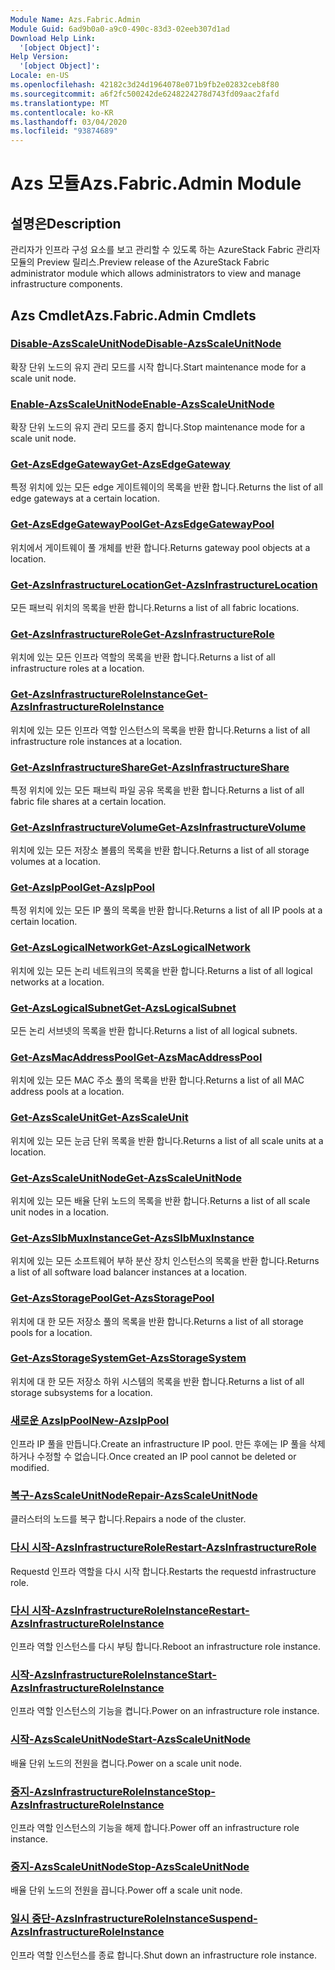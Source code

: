 ```yaml
---
Module Name: Azs.Fabric.Admin
Module Guid: 6ad9b0a0-a9c0-490c-83d3-02eeb307d1ad
Download Help Link:
  '[object Object]': 
Help Version:
  '[object Object]': 
Locale: en-US
ms.openlocfilehash: 42182c3d24d1964078e071b9fb2e02832ceb8f80
ms.sourcegitcommit: a6f2fc500242de6248224278d743fd09aac2fafd
ms.translationtype: MT
ms.contentlocale: ko-KR
ms.lasthandoff: 03/04/2020
ms.locfileid: "93874689"
---
```

# <span data-ttu-id="6fb45-101">Azs 모듈</span><span class="sxs-lookup"><span data-stu-id="6fb45-101">Azs.Fabric.Admin Module</span></span>
## <span data-ttu-id="6fb45-102">설명은</span><span class="sxs-lookup"><span data-stu-id="6fb45-102">Description</span></span>
<span data-ttu-id="6fb45-103">관리자가 인프라 구성 요소를 보고 관리할 수 있도록 하는 AzureStack Fabric 관리자 모듈의 Preview 릴리스.</span><span class="sxs-lookup"><span data-stu-id="6fb45-103">Preview release of the AzureStack Fabric administrator module which allows administrators to view and manage infrastructure components.</span></span>  
## <span data-ttu-id="6fb45-104">Azs Cmdlet</span><span class="sxs-lookup"><span data-stu-id="6fb45-104">Azs.Fabric.Admin Cmdlets</span></span>
### [<span data-ttu-id="6fb45-105">Disable-AzsScaleUnitNode</span><span class="sxs-lookup"><span data-stu-id="6fb45-105">Disable-AzsScaleUnitNode</span></span>](Disable-AzsScaleUnitNode.md)
<span data-ttu-id="6fb45-106">확장 단위 노드의 유지 관리 모드를 시작 합니다.</span><span class="sxs-lookup"><span data-stu-id="6fb45-106">Start maintenance mode for a scale unit node.</span></span>

### [<span data-ttu-id="6fb45-107">Enable-AzsScaleUnitNode</span><span class="sxs-lookup"><span data-stu-id="6fb45-107">Enable-AzsScaleUnitNode</span></span>](Enable-AzsScaleUnitNode.md)
<span data-ttu-id="6fb45-108">확장 단위 노드의 유지 관리 모드를 중지 합니다.</span><span class="sxs-lookup"><span data-stu-id="6fb45-108">Stop maintenance mode for a scale unit node.</span></span>

### [<span data-ttu-id="6fb45-109">Get-AzsEdgeGateway</span><span class="sxs-lookup"><span data-stu-id="6fb45-109">Get-AzsEdgeGateway</span></span>](Get-AzsEdgeGateway.md)
<span data-ttu-id="6fb45-110">특정 위치에 있는 모든 edge 게이트웨이의 목록을 반환 합니다.</span><span class="sxs-lookup"><span data-stu-id="6fb45-110">Returns the list of all edge gateways at a certain location.</span></span>

### [<span data-ttu-id="6fb45-111">Get-AzsEdgeGatewayPool</span><span class="sxs-lookup"><span data-stu-id="6fb45-111">Get-AzsEdgeGatewayPool</span></span>](Get-AzsEdgeGatewayPool.md)
<span data-ttu-id="6fb45-112">위치에서 게이트웨이 풀 개체를 반환 합니다.</span><span class="sxs-lookup"><span data-stu-id="6fb45-112">Returns gateway pool objects at a location.</span></span>

### [<span data-ttu-id="6fb45-113">Get-AzsInfrastructureLocation</span><span class="sxs-lookup"><span data-stu-id="6fb45-113">Get-AzsInfrastructureLocation</span></span>](Get-AzsInfrastructureLocation.md)
<span data-ttu-id="6fb45-114">모든 패브릭 위치의 목록을 반환 합니다.</span><span class="sxs-lookup"><span data-stu-id="6fb45-114">Returns a list of all fabric locations.</span></span>

### [<span data-ttu-id="6fb45-115">Get-AzsInfrastructureRole</span><span class="sxs-lookup"><span data-stu-id="6fb45-115">Get-AzsInfrastructureRole</span></span>](Get-AzsInfrastructureRole.md)
<span data-ttu-id="6fb45-116">위치에 있는 모든 인프라 역할의 목록을 반환 합니다.</span><span class="sxs-lookup"><span data-stu-id="6fb45-116">Returns a list of all infrastructure roles at a location.</span></span>

### [<span data-ttu-id="6fb45-117">Get-AzsInfrastructureRoleInstance</span><span class="sxs-lookup"><span data-stu-id="6fb45-117">Get-AzsInfrastructureRoleInstance</span></span>](Get-AzsInfrastructureRoleInstance.md)
<span data-ttu-id="6fb45-118">위치에 있는 모든 인프라 역할 인스턴스의 목록을 반환 합니다.</span><span class="sxs-lookup"><span data-stu-id="6fb45-118">Returns a list of all infrastructure role instances at a location.</span></span>

### [<span data-ttu-id="6fb45-119">Get-AzsInfrastructureShare</span><span class="sxs-lookup"><span data-stu-id="6fb45-119">Get-AzsInfrastructureShare</span></span>](Get-AzsInfrastructureShare.md)
<span data-ttu-id="6fb45-120">특정 위치에 있는 모든 패브릭 파일 공유 목록을 반환 합니다.</span><span class="sxs-lookup"><span data-stu-id="6fb45-120">Returns a list of all fabric file shares at a certain location.</span></span>

### [<span data-ttu-id="6fb45-121">Get-AzsInfrastructureVolume</span><span class="sxs-lookup"><span data-stu-id="6fb45-121">Get-AzsInfrastructureVolume</span></span>](Get-AzsInfrastructureVolume.md)
<span data-ttu-id="6fb45-122">위치에 있는 모든 저장소 볼륨의 목록을 반환 합니다.</span><span class="sxs-lookup"><span data-stu-id="6fb45-122">Returns a list of all storage volumes at a location.</span></span>

### [<span data-ttu-id="6fb45-123">Get-AzsIpPool</span><span class="sxs-lookup"><span data-stu-id="6fb45-123">Get-AzsIpPool</span></span>](Get-AzsIpPool.md)
<span data-ttu-id="6fb45-124">특정 위치에 있는 모든 IP 풀의 목록을 반환 합니다.</span><span class="sxs-lookup"><span data-stu-id="6fb45-124">Returns a list of all IP pools at a certain location.</span></span>

### [<span data-ttu-id="6fb45-125">Get-AzsLogicalNetwork</span><span class="sxs-lookup"><span data-stu-id="6fb45-125">Get-AzsLogicalNetwork</span></span>](Get-AzsLogicalNetwork.md)
<span data-ttu-id="6fb45-126">위치에 있는 모든 논리 네트워크의 목록을 반환 합니다.</span><span class="sxs-lookup"><span data-stu-id="6fb45-126">Returns a list of all logical networks at a location.</span></span>

### [<span data-ttu-id="6fb45-127">Get-AzsLogicalSubnet</span><span class="sxs-lookup"><span data-stu-id="6fb45-127">Get-AzsLogicalSubnet</span></span>](Get-AzsLogicalSubnet.md)
<span data-ttu-id="6fb45-128">모든 논리 서브넷의 목록을 반환 합니다.</span><span class="sxs-lookup"><span data-stu-id="6fb45-128">Returns a list of all logical subnets.</span></span>

### [<span data-ttu-id="6fb45-129">Get-AzsMacAddressPool</span><span class="sxs-lookup"><span data-stu-id="6fb45-129">Get-AzsMacAddressPool</span></span>](Get-AzsMacAddressPool.md)
<span data-ttu-id="6fb45-130">위치에 있는 모든 MAC 주소 풀의 목록을 반환 합니다.</span><span class="sxs-lookup"><span data-stu-id="6fb45-130">Returns a list of all MAC address pools at a location.</span></span>

### [<span data-ttu-id="6fb45-131">Get-AzsScaleUnit</span><span class="sxs-lookup"><span data-stu-id="6fb45-131">Get-AzsScaleUnit</span></span>](Get-AzsScaleUnit.md)
<span data-ttu-id="6fb45-132">위치에 있는 모든 눈금 단위 목록을 반환 합니다.</span><span class="sxs-lookup"><span data-stu-id="6fb45-132">Returns a list of all scale units at a location.</span></span>

### [<span data-ttu-id="6fb45-133">Get-AzsScaleUnitNode</span><span class="sxs-lookup"><span data-stu-id="6fb45-133">Get-AzsScaleUnitNode</span></span>](Get-AzsScaleUnitNode.md)
<span data-ttu-id="6fb45-134">위치에 있는 모든 배율 단위 노드의 목록을 반환 합니다.</span><span class="sxs-lookup"><span data-stu-id="6fb45-134">Returns a list of all scale unit nodes in a location.</span></span>

### [<span data-ttu-id="6fb45-135">Get-AzsSlbMuxInstance</span><span class="sxs-lookup"><span data-stu-id="6fb45-135">Get-AzsSlbMuxInstance</span></span>](Get-AzsSlbMuxInstance.md)
<span data-ttu-id="6fb45-136">위치에 있는 모든 소프트웨어 부하 분산 장치 인스턴스의 목록을 반환 합니다.</span><span class="sxs-lookup"><span data-stu-id="6fb45-136">Returns a list of all software load balancer instances at a location.</span></span>

### [<span data-ttu-id="6fb45-137">Get-AzsStoragePool</span><span class="sxs-lookup"><span data-stu-id="6fb45-137">Get-AzsStoragePool</span></span>](Get-AzsStoragePool.md)
<span data-ttu-id="6fb45-138">위치에 대 한 모든 저장소 풀의 목록을 반환 합니다.</span><span class="sxs-lookup"><span data-stu-id="6fb45-138">Returns a list of all storage pools for a location.</span></span>

### [<span data-ttu-id="6fb45-139">Get-AzsStorageSystem</span><span class="sxs-lookup"><span data-stu-id="6fb45-139">Get-AzsStorageSystem</span></span>](Get-AzsStorageSystem.md)
<span data-ttu-id="6fb45-140">위치에 대 한 모든 저장소 하위 시스템의 목록을 반환 합니다.</span><span class="sxs-lookup"><span data-stu-id="6fb45-140">Returns a list of all storage subsystems for a location.</span></span>

### [<span data-ttu-id="6fb45-141">새로운 AzsIpPool</span><span class="sxs-lookup"><span data-stu-id="6fb45-141">New-AzsIpPool</span></span>](New-AzsIpPool.md)
<span data-ttu-id="6fb45-142">인프라 IP 풀을 만듭니다.</span><span class="sxs-lookup"><span data-stu-id="6fb45-142">Create an infrastructure IP pool.</span></span> <span data-ttu-id="6fb45-143">만든 후에는 IP 풀을 삭제 하거나 수정할 수 없습니다.</span><span class="sxs-lookup"><span data-stu-id="6fb45-143">Once created an IP pool cannot be deleted or modified.</span></span>

### [<span data-ttu-id="6fb45-144">복구-AzsScaleUnitNode</span><span class="sxs-lookup"><span data-stu-id="6fb45-144">Repair-AzsScaleUnitNode</span></span>](Repair-AzsScaleUnitNode.md)
<span data-ttu-id="6fb45-145">클러스터의 노드를 복구 합니다.</span><span class="sxs-lookup"><span data-stu-id="6fb45-145">Repairs a node of the cluster.</span></span>

### [<span data-ttu-id="6fb45-146">다시 시작-AzsInfrastructureRole</span><span class="sxs-lookup"><span data-stu-id="6fb45-146">Restart-AzsInfrastructureRole</span></span>](Restart-AzsInfrastructureRole.md)
<span data-ttu-id="6fb45-147">Requestd 인프라 역할을 다시 시작 합니다.</span><span class="sxs-lookup"><span data-stu-id="6fb45-147">Restarts the requestd infrastructure role.</span></span>

### [<span data-ttu-id="6fb45-148">다시 시작-AzsInfrastructureRoleInstance</span><span class="sxs-lookup"><span data-stu-id="6fb45-148">Restart-AzsInfrastructureRoleInstance</span></span>](Restart-AzsInfrastructureRoleInstance.md)
<span data-ttu-id="6fb45-149">인프라 역할 인스턴스를 다시 부팅 합니다.</span><span class="sxs-lookup"><span data-stu-id="6fb45-149">Reboot an infrastructure role instance.</span></span>

### [<span data-ttu-id="6fb45-150">시작-AzsInfrastructureRoleInstance</span><span class="sxs-lookup"><span data-stu-id="6fb45-150">Start-AzsInfrastructureRoleInstance</span></span>](Start-AzsInfrastructureRoleInstance.md)
<span data-ttu-id="6fb45-151">인프라 역할 인스턴스의 기능을 켭니다.</span><span class="sxs-lookup"><span data-stu-id="6fb45-151">Power on an infrastructure role instance.</span></span>

### [<span data-ttu-id="6fb45-152">시작-AzsScaleUnitNode</span><span class="sxs-lookup"><span data-stu-id="6fb45-152">Start-AzsScaleUnitNode</span></span>](Start-AzsScaleUnitNode.md)
<span data-ttu-id="6fb45-153">배율 단위 노드의 전원을 켭니다.</span><span class="sxs-lookup"><span data-stu-id="6fb45-153">Power on a scale unit node.</span></span>

### [<span data-ttu-id="6fb45-154">중지-AzsInfrastructureRoleInstance</span><span class="sxs-lookup"><span data-stu-id="6fb45-154">Stop-AzsInfrastructureRoleInstance</span></span>](Stop-AzsInfrastructureRoleInstance.md)
<span data-ttu-id="6fb45-155">인프라 역할 인스턴스의 기능을 해제 합니다.</span><span class="sxs-lookup"><span data-stu-id="6fb45-155">Power off an infrastructure role instance.</span></span>

### [<span data-ttu-id="6fb45-156">중지-AzsScaleUnitNode</span><span class="sxs-lookup"><span data-stu-id="6fb45-156">Stop-AzsScaleUnitNode</span></span>](Stop-AzsScaleUnitNode.md)
<span data-ttu-id="6fb45-157">배율 단위 노드의 전원을 끕니다.</span><span class="sxs-lookup"><span data-stu-id="6fb45-157">Power off a scale unit node.</span></span>

### [<span data-ttu-id="6fb45-158">일시 중단-AzsInfrastructureRoleInstance</span><span class="sxs-lookup"><span data-stu-id="6fb45-158">Suspend-AzsInfrastructureRoleInstance</span></span>](Suspend-AzsInfrastructureRoleInstance.md)
<span data-ttu-id="6fb45-159">인프라 역할 인스턴스를 종료 합니다.</span><span class="sxs-lookup"><span data-stu-id="6fb45-159">Shut down an infrastructure role instance.</span></span>

